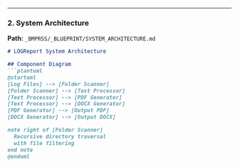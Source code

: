 
---

### 2. System Architecture 
**Path:** `_BMPRSS/_BLUEPRINT/SYSTEM_ARCHITECTURE.md`
```markdown
# LOGReport System Architecture

## Component Diagram
```plantuml
@startuml
[Log Files] --> [Folder Scanner]
[Folder Scanner] --> [Text Processor]
[Text Processor] --> [PDF Generator]
[Text Processor] --> [DOCX Generator]
[PDF Generator] --> [Output PDF]
[DOCX Generator] --> [Output DOCX]

note right of [Folder Scanner]
  Recursive directory traversal
  with file filtering
end note
@enduml